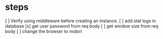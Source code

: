 # steps
[ ] Verify using middleware before creating an instance.
[ ] add stat logs in database
[x] get user password from req body
[ ] get window size from req body
[ ] change the browser to midori